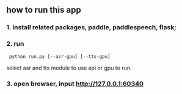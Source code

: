 ## how to run this app
### 1. install related packages, paddle, paddlespeech, flask; 

### 2. run
``` python run.py [--asr-gpu] [--tts-gpu]```

select asr and tts module to use api or gpu to run.

### 3. open browser, input http://127.0.0.1:60340